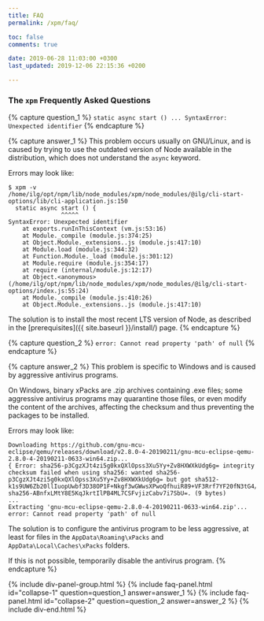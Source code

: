 ```yaml
---
title: FAQ
permalink: /xpm/faq/

toc: false
comments: true

date: 2019-06-28 11:03:00 +0300
last_updated: 2019-12-06 22:15:36 +0200

---
```


### The `xpm` Frequently Asked Questions

{% capture question_1 %}
`static async start () ... SyntaxError: Unexpected identifier`
{% endcapture %}

{% capture answer_1 %}
This problem occurs usually on GNU/Linux, and is caused by trying to use
the outdated version of Node available in the distribution, which
does not understand the `async` keyword.

Errors may look like:

```
$ xpm -v
/home/ilg/opt/npm/lib/node_modules/xpm/node_modules/@ilg/cli-start-options/lib/cli-application.js:150
  static async start () {
               ^^^^^
SyntaxError: Unexpected identifier
    at exports.runInThisContext (vm.js:53:16)
    at Module._compile (module.js:374:25)
    at Object.Module._extensions..js (module.js:417:10)
    at Module.load (module.js:344:32)
    at Function.Module._load (module.js:301:12)
    at Module.require (module.js:354:17)
    at require (internal/module.js:12:17)
    at Object.<anonymous> (/home/ilg/opt/npm/lib/node_modules/xpm/node_modules/@ilg/cli-start-options/index.js:55:24)
    at Module._compile (module.js:410:26)
    at Object.Module._extensions..js (module.js:417:10)
```

The solution is to install the most recent LTS version of Node, as
described in the [prerequisites]({{ site.baseurl }}/install/) page.
{% endcapture %}

{% capture question_2 %}
`error: Cannot read property 'path' of null`
{% endcapture %}

{% capture answer_2 %}
This problem is specific to Windows and is caused by aggressive antivirus programs.

On Windows, binary xPacks are .zip archives containing .exe files;
some aggressive antivirus programs may quarantine those files, or
even modify the content of the archives, affecting the checksum and
thus preventing the packages to be installed.

Errors may look like:

```
Downloading https://github.com/gnu-mcu-eclipse/qemu/releases/download/v2.8.0-4-20190211/gnu-mcu-eclipse-qemu-2.8.0-4-20190211-0633-win64.zip...
{ Error: sha256-p3CgzXJt4zi5g0kxQXlOpss3Xu5Yy+Zv8HXWXkUdg6g= integrity checksum failed when using sha256: wanted sha256-p3CgzXJt4zi5g0kxQXlOpss3Xu5Yy+Zv8HXWXkUdg6g= but got sha512-k1s9UW6Zb20llIuopUwbf3D38OP1F+Nkgf3wGWwsXPwoQfhuiR89+VF3Rrf7YF20fN3tG4/3jZSC3apiHbQ6NA== sha256-ABnfxLMtY8E5KqJkrtIlPB4ML7CSFvjizCabv7i7SbU=. (9 bytes)
...
Extracting 'gnu-mcu-eclipse-qemu-2.8.0-4-20190211-0633-win64.zip'...
error: Cannot read property 'path' of null
```

The solution is to configure the antivirus program to be less aggressive,
at least for files in the
`AppData\Roaming\xPacks` and `AppData\Local\Caches\xPacks` folders.

If this is not possible, temporarily disable the antivirus program.
{% endcapture %}


{% include div-panel-group.html %}
{% include faq-panel.html id="collapse-1" question=question_1 answer=answer_1 %}
{% include faq-panel.html id="collapse-2" question=question_2 answer=answer_2 %}
{% include div-end.html %}
